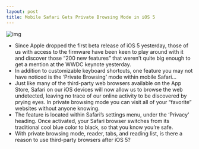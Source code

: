 ```yaml
---
layout: post
title: Mobile Safari Gets Private Browsing Mode in iOS 5
---
```

![img](http://media.idownloadblog.com/wp-content/uploads/2011/06/mobile-Safari-private-browsing-e1307464369779.png)
* Since Apple dropped the first beta release of iOS 5 yesterday, those of us with access to the firmware have been keen to play around with it and discover those “200 new features” that weren’t quite big enough to get a mention at the WWDC keynote yesterday.
* In addition to customizable keyboard shortcuts, one feature you may not have noticed is the ‘Private Browsing’ mode within mobile Safari…
* Just like many of the third-party web browsers available on the App Store, Safari on our iOS devices will now allow us to browse the web undetected, leaving no trace of our online activity to be discovered by prying eyes. In private browsing mode you can visit all of your “favorite” websites without anyone knowing.
* The feature is located within Safari’s settings menu, under the ‘Privacy’ heading. Once activated, your Safari browser switches from its traditional cool blue color to black, so that you know you’re safe.
* With private browsing mode, reader, tabs, and reading list, is there a reason to use third-party browsers after iOS 5?

